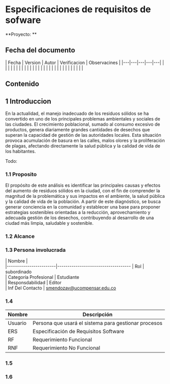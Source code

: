 # Especificaciones de requisitos de sofware
 
**Proyecto: **
 
## Fecha del documento
| Fecha  | Version  | Autor  | Verificacion  | Observacines  |
|---|---|---|---|---|        |               |               |
|   |   |   |   |   |        |               |               |
|   |   |   |   |   |        |               |               |
|   |   |   |   |   |        |               |               |

## Contenido
 
## 1 Introduccion
 En la actualidad, el manejo inadecuado de los residuos sólidos se ha convertido en uno de los principales problemas ambientales y sociales de las ciudades. El crecimiento poblacional, sumado al consumo excesivo de productos, genera diariamente grandes cantidades de desechos que superan la capacidad de gestión de las autoridades locales. Esta situación provoca acumulación de basura en las calles, malos olores y la proliferación de plagas, afectando directamente la salud pública y la calidad de vida de los habitantes.
 
Todo: 
 
### 1.1 Proposito
El propósito de este análisis es identificar las principales causas y efectos del aumento de residuos sólidos en la ciudad, con el fin de comprender la magnitud de la problemática y sus impactos en el ambiente, la salud pública y la calidad de vida de la población. A partir de este diagnóstico, se busca generar conciencia en la comunidad y establecer una base para proponer estrategias sostenibles orientadas a la reducción, aprovechamiento y adecuada gestión de los desechos, contribuyendo al desarrollo de una ciudad más limpia, saludable y sostenible.
 
 
### 1.2 Alcance
 
### 1.3 Persona involucrada
 
| Nombre                 |                                                   
|------------------------|------------------------------------
| Rol                    |  subordinado                                                   
| Categoría Profesional  |  Estudiante                              
| Responsdabilidad       |  Editor   
| Inf Del Contacto       | smendozav@ucompensar.edu.co                                   
 
### 1.4
 
| Nombre  | Descripción                                          |
|---------|------------------------------------------------------|
| Usuario | Persona que usará el sistema para gestionar procesos |
| ERS     | Especificación de Requisitos Software                |
| RF      | Requerimiento Funcional                              |
| RNF     | Requerimiento No Funcional                           |
 
### 1.5
### 1.6
